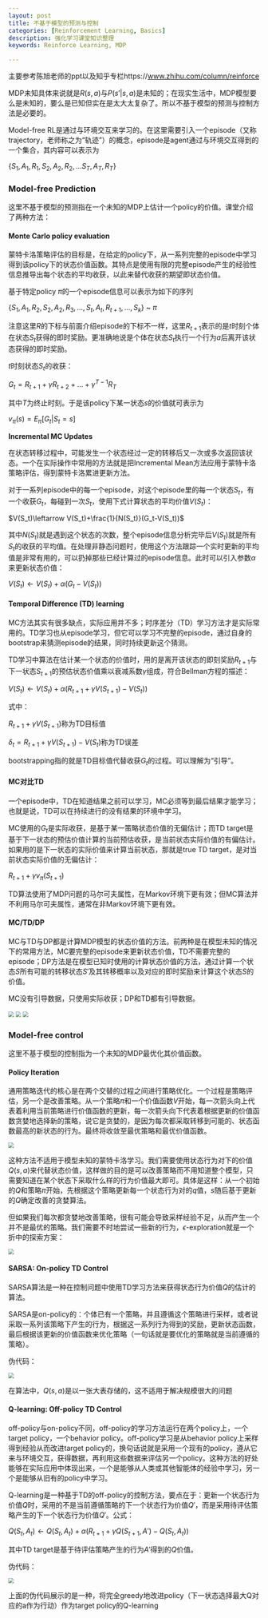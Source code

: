 ```yaml
---
layout: post
title: 不基于模型的预测与控制
categories: [Reinforcement Learning, Basics]
description: 强化学习课堂知识整理
keywords: Reinforce Learning, MDP

---
```




主要参考陈旭老师的ppt以及知乎专栏https://www.zhihu.com/column/reinforce

MDP未知具体来说就是$R(s,a)$与$P(s'$&#124;$s,a)$是未知的；在现实生活中，MDP模型要么是未知的，要么是已知但实在是太大太复杂了。所以不基于模型的预测与控制方法是必要的。

Model-free RL是通过与环境交互来学习的。在这里需要引入一个episode（又称trajectory，老师称之为“轨迹”）的概念，episode是agent通过与环境交互得到的一个集合，其内容可以表示为

$\{S_1, A_1, R_1, S_2, A_2, R_2, ... S_T, A_T, R_T\}$

### Model-free Prediction

这里不基于模型的预测指在一个未知的MDP上估计一个policy的价值。课堂介绍了两种方法：

#### Monte Carlo policy evaluation

蒙特卡洛策略评估的目标是，在给定的policy下，从一系列完整的episode中学习得到该policy下的状态价值函数。其特点是使用有限的完整episode产生的经验性信息推导出每个状态的平均收获，以此来替代收获的期望即状态价值。

基于特定policy $\pi$的一个episode信息可以表示为如下的序列

$\{S_1, A_1, R_2, S_2, A_2, R_3, ..., S_t, A_t, R_{t+1},...,S_k\}$ ~ $\pi$

注意这里$R$的下标与前面介绍episode的下标不一样，这里$R_{t+1}$表示的是$t$时刻个体在状态$S_t$获得的即时奖励。更准确地说是个体在状态$S_t$执行一个行为$a$后离开该状态获得的即时奖励。

$t$时刻状态$S_t$的收获：

$G_t=R_{t+1}+\gamma R_{t+2}+...+\gamma^{T-1}R_T$

其中$T$为终止时刻。于是该policy下某一状态$s$的价值就可表示为

$v_{\pi}(s)=E_{\pi}[G_t$&#124;$S_t=s]$

**Incremental MC Updates**

在状态转移过程中，可能发生一个状态经过一定的转移后又一次或多次返回该状态。一个在实际操作中常用的方法就是把Incremental Mean方法应用于蒙特卡洛策略评估，得到蒙特卡洛累进更新方法。

对于一系列episode中的每一个episode，对这个episode里的每一个状态$S_t$，有一个收获$G_t$，每碰到一次$S_t$，使用下式计算状态的平均价值$V(S_t)$：

$V(S_t)\leftarrow V(S_t)+\frac{1}{N(S_t)}(G_t-V(S_t))$

其中$N(S_t)$就是遇到这个状态的次数，整个episode信息分析完毕后$V(S_t)$就是所有$S_t$的收获的平均值。在处理非静态问题时，使用这个方法跟踪一个实时更新的平均值是非常有用的，可以扔掉那些已经计算过的episode信息。此时可以引入参数$\alpha$来更新状态价值：

$V(S_t)\leftarrow V(S_t)+\alpha(G_t-V(S_t))$

#### Temporal Difference (TD) learning

MC方法其实有很多缺点，实际应用并不多；时序差分（TD）学习方法才是实际常用的。TD学习也从episode学习，但它可以学习不完整的episode，通过自身的bootstrap来猜测episode的结果，同时持续更新这个猜测。

TD学习中算法在估计某一个状态的价值时，用的是离开该状态的即刻奖励$R_{t+1}$与下一状态$S_{t+1}$的预估状态价值乘以衰减系数$\gamma$组成，符合Bellman方程的描述：

$V(S_t)\leftarrow V(S_t)+\alpha(R_{t+1}+\gamma V(S_{t+1})-V(S_t))$

式中：

$R_{t+1}+\gamma V(S_{t+1})$称为TD目标值

$\delta_t=R_{t+1}+\gamma V(S_{t+1})-V(S_t)$称为TD误差

bootstrapping指的就是TD目标值代替收获$G_t$的过程。可以理解为“引导”。

#### MC对比TD

一个episode中，TD在知道结果之前可以学习，MC必须等到最后结果才能学习；也就是说，TD可以在持续进行的没有结果的环境中学习。

MC使用的$G_t$是实际收获，是基于某一策略状态价值的无偏估计；而TD target是基于下一状态的预估价值计算的当前预估收获，是当前状态实际价值的有偏估计。如果用的是下一状态的实际价值来计算当前状态，那就是true TD target，是对当前状态实际价值的无偏估计：

$R_{t+1}+\gamma v_{\pi}(S_{t+1})$

TD算法使用了MDP问题的马尔可夫属性，在Markov环境下更有效；但MC算法并不利用马尔可夫属性，通常在非Markov环境下更有效。

#### MC/TD/DP

MC与TD与DP都是计算MDP模型的状态价值的方法。前两种是在模型未知的情况下的常用方法，MC要完整的episode来更新状态价值，TD不需要完整的episode；DP方法是在模型已知时使用的计算状态价值的方法，通过计算一个状态$S$所有可能的转移状态$S'$及其转移概率以及对应的即时奖励来计算这个状态$S$的价值。

MC没有引导数据，只使用实际收获；DP和TD都有引导数据。

<img src="/images/DP_view.png" style="zoom:67%;" />

<img src="/images/MC_view.png" style="zoom:67%;" />

<img src="/images/TD_view.png" style="zoom:67%;" />

### Model-free control

这里不基于模型的控制指为一个未知的MDP最优化其价值函数。

#### Policy Iteration

通用策略迭代的核心是在两个交替的过程之间进行策略优化。一个过程是策略评估，另一个是改善策略。从一个策略$\pi$和一个价值函数$V$开始，每一次箭头向上代表着利用当前策略进行价值函数的更新，每一次箭头向下代表着根据更新的价值函数贪婪地选择新的策略，说它是贪婪的，是因为每次都采取转移到可能的、状态函数最高的新状态的行为。最终将收敛至最优策略和最优价值函数。

<img src="/images/policy_iter.png" style="zoom:67%;" />

这种方法不适用于模型未知的蒙特卡洛学习。我们需要使用状态行为对下的价值$Q(s,a)$来代替状态价值，这样做的目的是可以改善策略而不用知道整个模型，只需要知道在某个状态下采取什么样的行为价值最大即可。具体是这样：从一个初始的$Q$和策略$\pi$开始，先根据这个策略更新每一个状态行为对的$q$值，$s$随后基于更新的$Q$确定改善的贪婪算法。

但如果我们每次都贪婪地改善策略，很有可能会导致采样经验不足，从而产生一个并不是最优的策略。我们需要不时地尝试一些新的行为，$\epsilon$-exploration就是一个折中的探索方案：

<img src="/images/epsilon_explore.png" style="zoom:67%;" />

#### SARSA: On-policy TD Control

SARSA算法是一种在控制问题中使用TD学习方法来获得状态行为价值$Q$的估计的算法。

SARSA是on-policy的：个体已有一个策略，并且遵循这个策略进行采样，或者说采取一系列该策略下产生的行为，根据这一系列行为得到的奖励，更新状态函数，最后根据该更新的价值函数来优化策略（一句话就是要优化的策略就是当前遵循的策略）。

伪代码：

<img src="/images/SARSA.png" style="zoom:67%;" />

在算法中，$Q(s,a)$是以一张大表存储的，这不适用于解决规模很大的问题

#### Q-learning: Off-policy TD Control

off-policy与on-policy不同，off-policy的学习方法运行在两个policy上，一个target policy，一个behavior policy。off-policy学习是从behavior policy上采样得到经验从而改进target policy的，换句话说就是采用一个现有的policy，遵从它来与环境交互，获得数据，再利用这些数据来评估另一个policy。这种方法的好处能够在实际应用中体现出来，一个是能够从人类或其他智能体的经验中学习，另一个是能够从旧有的policy中学习。

Q-learning是一种基于TD的off-policy的控制方法，要点在于：更新一个状态行为价值$Q$时，采用的不是当前遵循策略的下一个状态行为价值$Q'$，而是采用待评估策略产生的下一个状态行为价值$Q'$。公式：

$Q(S_t,A_t)\leftarrow Q(S_t, A_t)+\alpha(R_{t+1}+\gamma Q(S_{t+1}, A')-Q(S_t, A_t))$

其中TD target是基于待评估策略产生的行为$A'$得到的$Q$价值。

伪代码：

<img src="/images/Q_learning.png" style="zoom:67%;" />

上面的伪代码展示的是一种，将完全greedy地改进policy（下一状态选择最大Q对应的a作为行动）作为target policy的Q-learning
